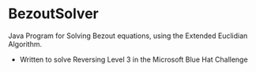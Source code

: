 # BezoutSolver
Java Program for Solving Bezout equations, using the Extended Euclidian Algorithm.
- Written to solve Reversing Level 3 in the Microsoft Blue Hat Challenge
